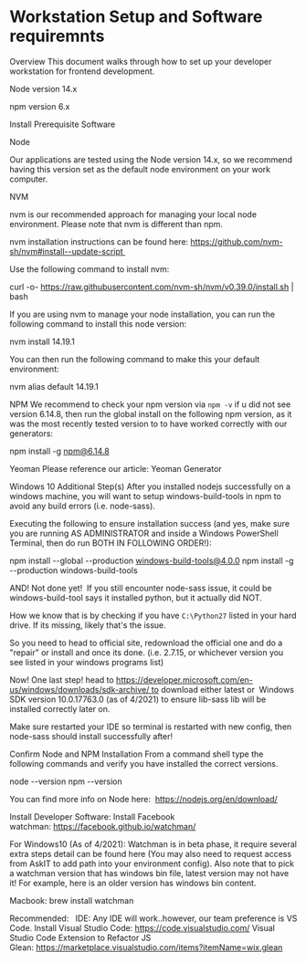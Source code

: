 # Workstation Setup and Software requiremnts #

Overview
This document walks through how to set up your developer workstation for frontend development.


Node version 14.x

npm version 6.x


Install Prerequisite Software

Node

Our applications are tested using the Node version 14.x, so we recommend having this version set as the default node environment on your work computer.

NVM

nvm is our recommended approach for managing your local node environment. Please note that nvm is different than npm.

nvm installation instructions can be found here: https://github.com/nvm-sh/nvm#install--update-script 



Use the following command to install nvm:

curl -o- https://raw.githubusercontent.com/nvm-sh/nvm/v0.39.0/install.sh | bash



If you are using nvm to manage your node installation, you can run the following command to install this node version:

nvm install 14.19.1


You can then run the following command to make this your default environment:

nvm alias default 14.19.1


NPM
We recommend to check your npm version via `npm -v` if u did not see version 6.14.8, then run the global install on the following npm version, as it was the most recently tested version to to have worked correctly with our generators:

npm install -g npm@6.14.8


Yeoman
Please reference our article: Yeoman Generator



Windows 10 Additional Step(s)
After you installed nodejs successfully on a windows machine, you will want to setup windows-build-tools in npm to avoid any build errors (i.e. node-sass).

Executing the following to ensure installation success (and yes, make sure you are running AS ADMINISTRATOR and inside a Windows PowerShell Terminal, then do run BOTH IN FOLLOWING ORDER!):

npm install --global --production windows-build-tools@4.0.0
npm install -g --production windows-build-tools

AND! Not done yet!  If you still encounter node-sass issue, it could be windows-build-tool says it installed python, but it actually did NOT.

How we know that is by checking if you have `C:\Python27` listed in your hard drive. If its missing, likely that's the issue.

So you need to head to official site, redownload the official one and do a "repair" or install and once its done. (i.e. 2.7.15, or whichever version you see listed in your windows programs list)

Now! One last step! head to https://developer.microsoft.com/en-us/windows/downloads/sdk-archive/ to download either latest or  Windows SDK version 10.0.17763.0 (as of 4/2021) to ensure lib-sass lib will be installed correctly later on.

Make sure restarted your IDE so terminal is restarted with new config, then node-sass should install successfully after!


Confirm Node and NPM Installation
From a command shell type the following commands and verify you have installed the correct versions.

node --version
npm --version


You can find more info on Node here:  https://nodejs.org/en/download/


Install Developer Software:
Install Facebook watchman: https://facebook.github.io/watchman/

For Windows10 (As of 4/2021): Watchman is in beta phase, it require several extra steps detail can be found here (You may also need to request access from AskIT to add path into your environment config). Also note that to pick a watchman version that has windows bin file, latest version may not have it! For example, here is an older version has windows bin content. 

Macbook: brew install watchman


Recommended:  
IDE: Any IDE will work..however, our team preference is VS Code.
Install Visual Studio Code: https://code.visualstudio.com/
Visual Studio Code Extension to Refactor JS Glean: https://marketplace.visualstudio.com/items?itemName=wix.glean